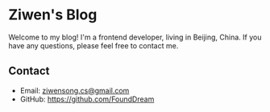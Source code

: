 # Ziwen's Blog

Welcome to my blog! I'm a frontend developer, living in Beijing, China.
If you have any questions, please feel free to contact me.

## Contact

- Email: ziwensong.cs@gmail.com
- GitHub: https://github.com/FoundDream
